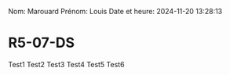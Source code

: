 Nom: Marouard
Prénom: Louis
Date et heure: 2024-11-20 13:28:13

# R5-07-DS
Test1
Test2
Test3
Test4
Test5
Test6
